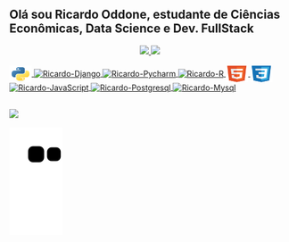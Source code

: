 ## Olá sou Ricardo Oddone, estudante de Ciências Econômicas, Data Science e Dev. FullStack


<div align="center">
  <a href="https://github.com/ricardooddone">
  <img height="180em" src="https://github-readme-stats.vercel.app/api?username=RicardoOddone&show_icons=true&theme=dark&include_all_commits=true&count_private=true"/>
  <img height="180em" src="https://github-readme-stats.vercel.app/api/top-langs/?username=ricardooddone&layout=compact&langs_count=7&theme=dark"/></div> 
  
<div style="display: inline_block"><br>
  <img align="center" alt="Ricardo-Python" height="30" width="40" src="https://raw.githubusercontent.com/devicons/devicon/master/icons/python/python-original.svg">
  <img align="center" alt="Ricardo-Django" height="60" width="70" src="https://cdn.jsdelivr.net/gh/devicons/devicon/icons/django/django-plain-wordmark.svg">
  <img align="center" alt="Ricardo-Pycharm" height="75" width="85" src="https://cdn.jsdelivr.net/gh/devicons/devicon/icons/pycharm/pycharm-original-wordmark.svg">
  <img align="center" alt="Ricardo-R" height="30" width="40" src="https://cdn.jsdelivr.net/gh/devicons/devicon/icons/r/r-original.svg">
  <img align="center" alt="Ricardo-HTML" height="30" width="40" src="https://raw.githubusercontent.com/devicons/devicon/master/icons/html5/html5-original.svg">
  <img align="center" alt="Ricardo-CSS" height="30" width="40" src="https://raw.githubusercontent.com/devicons/devicon/master/icons/css3/css3-original.svg">
  <img align="center" alt="Ricardo-JavaScript" height="30" width="40" src="https://cdn.jsdelivr.net/gh/devicons/devicon/icons/javascript/javascript-original.svg">
  <img align="center" alt="Ricardo-Postgresql" height="35" width="45" src="https://cdn.jsdelivr.net/gh/devicons/devicon/icons/postgresql/postgresql-original-wordmark.svg">
  <img align="center" alt="Ricardo-Mysql" height="55" width="65" src="https://cdn.jsdelivr.net/gh/devicons/devicon/icons/mysql/mysql-original-wordmark.svg">
</div>

  ##
  
<div> 
   <a href="https://www.linkedin.com/in/ricardooddone-45875016a" target="_blank"><img src="https://img.shields.io/badge/-LinkedIn-%230077B5?style=for-the-badge&logo=linkedin&logoColor=white" target="_blank"></a>
  
  ![Snake animation](https://github.com/rafaballerini/rafaballerini/blob/output/github-contribution-grid-snake.svg)
</div>
